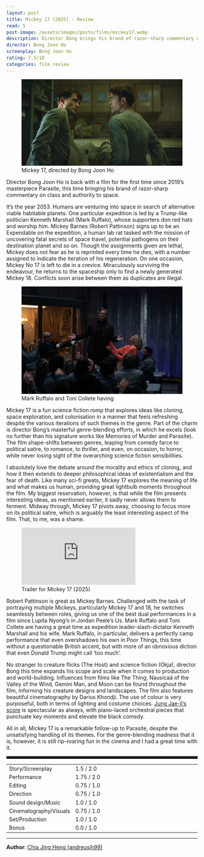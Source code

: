 ```yaml
---
layout: post
title: Mickey 17 (2025) - Review
read: 5
post-image: /assets/images/posts/films/mickey17.webp
description: Director Bong brings his brand of razor-sharp commentary on class and authority to space.
director: Bong Joon Ho
screenplay: Bong Joon Ho
rating: 7.5/10
categories: film review
---
```


<figure class="film">
  <img src="/assets/images/posts/films/mickey17.webp" alt="Mickey 17 movie still">
  <figcaption><i class="fa-solid fa-film"></i> Mickey 17, directed by Bong Joon Ho</figcaption>
</figure>

Director Bong Joon Ho is back with a film for the first time since 2019’s masterpiece Parasite, this time bringing his brand of razor-sharp commentary on class and authority to space.

It’s the year 2053. Humans are venturing into space in search of alternative viable habitable planets. One particular expedition is led by a Trump-like politician Kenneth Marshall (Mark Ruffalo), whose supporters don red hats and worship him. Mickey Barnes (Robert Pattinson) signs up to be an Expendable on the expedition, a human lab rat tasked with the mission of uncovering fatal secrets of space travel, potential pathogens on their destination planet and so on. Though the assignments given are lethal, Mickey does not fear as he is reprinted every time he dies, with a number assigned to indicate the iteration of his regeneration. On one occasion, Mickey No 17 is left to die in a crevice. Miraculously surviving the endeavour, he returns to the spaceship only to find a newly generated Mickey 18. Conflicts soon arise between them as duplicates are illegal.

<figure class="film">
  <img src="/assets/images/posts/films/mickey17_2.webp" alt="Mickey 17 movie still">
  <figcaption><i class="fa-solid fa-film"></i> Mark Ruffalo and Toni Collete having</figcaption>
</figure>

Mickey 17 is a fun science fiction romp that explores ideas like cloning, space exploration, and colonisation in a manner that feels refreshing despite the various iterations of such themes in the genre. Part of the charm is director Bong’s masterful genre-blending efforts, in which he excels (look no further than his signature works like Memories of Murder and Parasite). The film shape-shifts between genres, leaping from comedy farce to political satire, to romance, to thriller, and even, on occasion, to horror, while never losing sight of the overarching science fiction sensibilities. 

I absolutely love the debate around the morality and ethics of cloning, and how it then extends to deeper philosophical ideas of existentialism and the fear of death. Like many sci-fi greats, Mickey 17 explores the meaning of life and what makes us human, providing great lightbulb moments throughout the film. My biggest reservation, however, is that while the film presents interesting ideas, as mentioned earlier, it sadly never allows them to ferment. Midway through, Mickey 17 pivots away, choosing to focus more on its political satire, which is arguably the least interesting aspect of the film. That, to me, was a shame.

<div class="film-trailer">
<figure>
  <iframe src="https://www.youtube.com/embed/LEI1herK2gw" title="YouTube video player" frameborder="0" allow="accelerometer; autoplay; clipboard-write; encrypted-media; gyroscope; picture-in-picture; web-share" allowfullscreen></iframe>
  <figcaption><i class="fa-brands fa-youtube"></i> Trailer for Mickey 17 (2025)</figcaption>
</figure>
</div>

Robert Pattinson is great as Mickey Barnes. Challenged with the task of portraying multiple Mickeys, particularly Mickey 17 and 18, he switches seamlessly between roles, giving us one of the best dual performances in a film since Lupita Nyong’o in Jordan Peele’s Us. Mark Ruffalo and Toni Collete are having a great time as expedition leader-slash-dictator Kenneth Marshall and his wife. Mark Ruffalo, in particular, delivers a perfectly camp performance that even overshadows his own in Poor Things, this time without a questionable British accent, but with more of an obnoxious diction that even Donald Trump might call ‘too much’.

No stranger to creature flicks (The Host) and science fiction (Okja), director Bong this time expands his scope and scale when it comes to production and world-building. Influences from films like The Thing, Nausicaä of the Valley of the Wind, Gemini Man, and Moon can be found throughout the film, informing his creature designs and landscapes. The film also features beautiful cinematography by Darius Khondji. The use of colour is very purposeful, both in terms of lighting and costume choices. <a href="https://open.spotify.com/album/21x9V1HMfhP15q0ev6NVhP?si=nrCu86ffRTSML3KNCr-MNA" target="_blank">Jung Jae-il’s score</a> is spectacular as always, with piano-laced orchestral pieces that punctuate key moments and elevate the black comedy.

All in all, Mickey 17 is a remarkable follow-up to Parasite, despite the unsatisfying handling of its themes. For the genre-blending madness that it is, however, it is still rip-roaring fun in the cinema and I had a great time with it.


<hr style="border-style: dashed">

<table class="table table-sm table-striped table-hover">
  <colgroup>
    <col style="width: 30%;">
    <col style="width: 70%;">
  </colgroup>

  <tbody>
    <tr>
      <td>Story/Screenplay</td>
      <td>1.5 / 2.0</td>
    </tr>
    <tr>
      <td>Performance</td>
      <td>1.75 / 2.0</td>
    </tr>
    <tr>
      <td>Editing</td>
      <td>0.75 / 1.0</td>
    </tr>
    <tr>
      <td>Direction</td>
      <td>0.75 / 1.0</td>
    </tr>
    <tr>
      <td>Sound design/Music</td>
      <td>1.0 / 1.0</td>
    </tr>
    <tr>
      <td>Cinematography/Visuals</td>
      <td>0.75 / 1.0</td>
    </tr>
    <tr>
      <td>Set/Production</td>
      <td>1.0 / 1.0</td>
    </tr>
    <tr>
      <td>Bonus</td>
      <td>0.0 / 1.0</td>
    </tr>
  </tbody>
</table>

---

**Author**: <a href="https://github.com/andreusjh99" target="_blank">Chia Jing Heng (andreusjh99)</a>